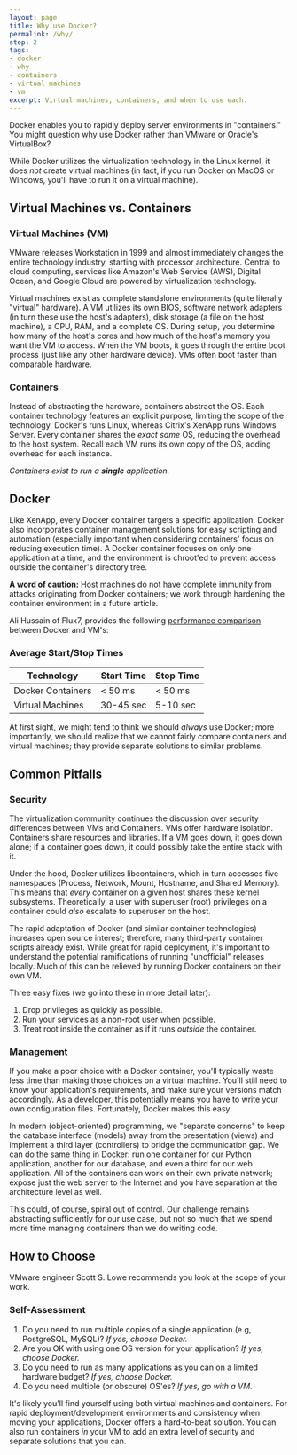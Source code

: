 ```yaml
---
layout: page
title: Why use Docker?
permalink: /why/
step: 2
tags:
- docker
- why
- containers
- virtual machines
- vm
excerpt: Virtual machines, containers, and when to use each.
---
```


Docker enables you to rapidly deploy server environments in "containers." You might question why use Docker rather than VMware or Oracle's VirtualBox?

While Docker utilizes the virtualization technology in the Linux kernel, it does _not_ create virtual machines (in fact, if you run Docker on MacOS or Windows, you'll have to run it on a virtual machine).

## Virtual Machines vs. Containers

### Virtual Machines (VM)

VMware releases Workstation in 1999 and almost immediately changes the entire technology industry, starting with processor architecture. Central to cloud computing, services like Amazon's Web Service (AWS), Digital Ocean, and Google Cloud are powered by virtualization technology.

Virtual machines exist as complete standalone environments (quite literally "virtual" hardware). A VM utilizes its own BIOS, software network adapters (in turn these use the host's adapters), disk storage (a file on the host machine), a CPU, RAM, and a complete OS. During setup, you determine how many of the host's cores and how much of the host's memory you want the VM to access. When the VM boots, it goes through the entire boot process (just like any other hardware device). VMs often boot faster than comparable hardware.

### Containers

Instead of abstracting the hardware, containers abstract the OS. Each container technology features an explicit purpose, limiting the scope of the technology. Docker's runs Linux, whereas Citrix's XenApp runs Windows Server. Every container shares the _exact same_ OS, reducing the overhead to the host system. Recall each VM runs its own copy of the OS, adding overhead for each instance.

_Containers exist to run a **single** application._

## Docker

Like XenApp, every Docker container targets a specific application. Docker also incorporates container management solutions for easy scripting and automation (especially important when considering containers' focus on reducing execution time). A Docker container focuses on only one application at a time, and the environment is chroot'ed to prevent access outside the container's directory tree.

**A word of caution:** Host machines do not have complete immunity from attacks originating from Docker containers; we work through hardening the container environment in a future article.

Ali Hussain of Flux7, provides the following [performance comparison](http://www.slideshare.net/Flux7Labs/performance-of-docker-vs-vms) between Docker and VM's:

### Average Start/Stop Times

|     Technology    | Start Time | Stop Time |
|-------------------|------------|-----------|
| Docker Containers |  < 50 ms   |  < 50 ms  |
| Virtual Machines  | 30-45 sec  | 5-10 sec  |

At first sight, we might tend to think we should *always* use Docker; more importantly, we should realize that we cannot fairly compare containers and virtual machines; they provide separate solutions to similar problems.

## Common Pitfalls

### Security

The virtualization community continues the discussion over security differences between VMs and Containers. VMs offer hardware isolation. Containers share resources and libraries. If a VM goes down, it goes down alone; if a container goes down, it could possibly take the entire stack with it.

Under the hood, Docker utilizes libcontainers, which in turn accesses five namespaces (Process, Network, Mount, Hostname, and Shared Memory). This means that *every* container on a given host shares these kernel subsystems. Theoretically, a user with superuser (root) privileges on a container could *also* escalate to superuser on the host.

The rapid adaptation of Docker (and similar container technologies) increases open source interest; therefore, many third-party container scripts already exist. While great for rapid deployment, it's important to understand the potential ramifications of running "unofficial" releases locally. Much of this can be relieved by running Docker containers on their own VM.

Three easy fixes (we go into these in more detail later):

1. Drop privileges as quickly as possible.
2. Run your services as a non-root user when possible.
3. Treat root inside the container as if it runs *outside* the container.

### Management

If you make a poor choice with a Docker container, you'll typically waste less time than making those choices on a virtual machine. You'll still need to know your application's requirements, and make sure your versions match accordingly. As a developer, this potentially means you have to write your own configuration files. Fortunately, Docker makes this easy.

In modern (object-oriented) programming, we "separate concerns" to keep the database interface (models) away from the presentation (views) and implement a third layer (controllers) to bridge the communication gap. We can do the same thing in Docker: run one container for our Python application, another for our database, and even a third for our web application. All of the containers can work on their own private network; expose just the web server to the Internet and you have separation at the architecture level as well.

This could, of course, spiral out of control. Our challenge remains abstracting sufficiently for our use case, but not so much that we spend more time managing containers than we do writing code.

## How to Choose

VMware engineer Scott S. Lowe recommends you look at the scope of your work.

### Self-Assessment

1. Do you need to run multiple copies of a single application (e.g, PostgreSQL, MySQL)? *If yes, choose Docker.*
2. Are you OK with using one OS version for your application? *If yes, choose Docker.*
3. Do you need to run as many applications as you can on a limited hardware budget? *If yes, choose Docker.*
4. Do you need multiple (or obscure) OS'es? *If yes, go with a VM.*

It's likely you'll find yourself using both virtual machines and containers. For rapid deployment/development environments and consistency when moving your applications, Docker offers a hard-to-beat solution. You can also run containers *in* your VM to add an extra level of security and separate solutions that you can.